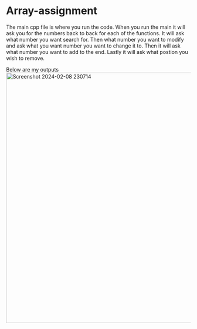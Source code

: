 # Array-assignment
The main cpp file is where you run the code.
When you run the main it will ask you for the numbers back to back for each of the functions. It will ask what number you want search for. Then what number you want to modify and ask what you want number you want to change it to. Then it will ask what number you want to add to the end. Lastly it will ask what postion you wish to remove.


Below are my outputs
<img width="683" alt="Screenshot 2024-02-08 230714" src="https://github.com/AbM247/Array-assignment/assets/159506711/70361e24-d2c8-4afc-8ed5-03f56240c9c0">
